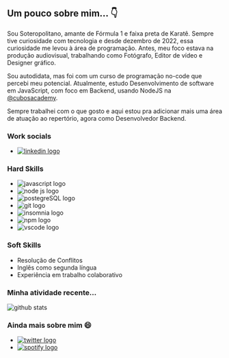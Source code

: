 ## Um pouco sobre mim... 👇


Sou Soteropolitano, amante de Fórmula 1 e faixa preta de Karatê. Sempre tive curiosidade com tecnologia e desde dezembro de 2022, essa curiosidade me levou à área de programação. Antes, meu foco estava na produção audiovisual, trabalhando como Fotógrafo, Editor de vídeo e Designer gráfico. 

Sou autodidata, mas foi com um curso de programação no-code que percebi meu potencial. Atualmente, estudo Desenvolvimento de software em JavaScript, com foco em Backend, usando NodeJS na [@cubosacademy](https://cubos.academy).

Sempre trabalhei com o que gosto e aqui estou pra adicionar mais uma área de atuação ao repertório, agora como Desenvolvedor Backend.
### Work socials
* [![linkedin logo](https://img.shields.io/badge/LinkedIn-303030?style=for-the-badge&logo=linkedin&logoColor=FFF44F)](https://www.linkedin.com/in/fernando-zome)

### Hard Skills
* ![javascript logo](https://img.shields.io/badge/JavaScript-303030?style=for-the-badge&logo=javascript&logoColor=FFF44F)
* ![node js logo](https://img.shields.io/badge/Node%20js-303030?style=for-the-badge&logo=nodedotjs&logoColor=FFF44F)
* ![postegreSQL logo](https://img.shields.io/badge/PostgreSQL-303030?style=for-the-badge&logo=postgresql&logoColor=FFF44F)
* ![git logo](https://img.shields.io/badge/GIT-303030?style=for-the-badge&logo=git&logoColor=FFF44F)
* ![insomnia logo](https://img.shields.io/badge/Insomnia-303030?style=for-the-badge&logo=Insomnia&logoColor=FFF44F)
* ![npm logo](https://img.shields.io/badge/npm-303030?style=for-the-badge&logo=npm&logoColor=FFF44F)
* ![vscode logo](https://img.shields.io/badge/VSCode-303030?style=for-the-badge&logo=visual%20studio%20code&logoColor=FFF44F)
  
### Soft Skills
* Resolução de Conflitos
* Inglês como segunda língua
* Experiência em trabalho colaborativo


### Minha atividade recente...

![github stats](https://github-readme-stats-git-masterrstaa-rickstaa.vercel.app/api?username=fernandozome&theme=gruvbox)

### Ainda mais sobre mim 😄
* [![twitter logo](https://img.shields.io/badge/Twitter-303030?style=for-the-badge&logo=twitter&logoColor=FFF44F)](https://twitter.com/fernandozome)
* [![spotify logo](https://img.shields.io/badge/Spotify-303030?&style=for-the-badge&logo=spotify&logoColor=FFF44F)](https://open.spotify.com/user/fernandozome)
